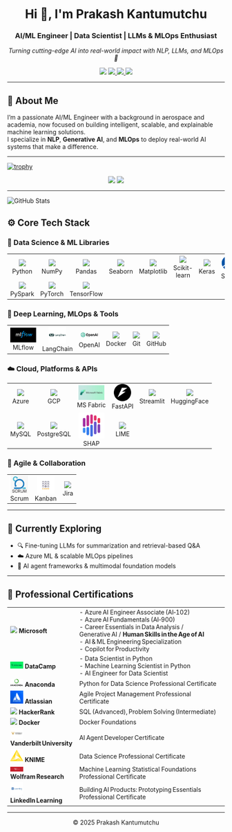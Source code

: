 <h1 align="center">Hi 👋, I'm Prakash Kantumutchu</h1>
<h3 align="center">AI/ML Engineer | Data Scientist | LLMs & MLOps Enthusiast</h3>
<p align="center"><i>Turning cutting-edge AI into real-world impact with NLP, LLMs, and MLOps 🚀</i></p>

<p align="center">
  <img src="https://img.shields.io/badge/-Kolkata,%20India-blue?style=flat-square&logo=google-maps" />
  <a href="mailto:k.prakashofficial@gmail.com">
    <img src="https://img.shields.io/badge/Email-k.prakashofficial@gmail.com-red?style=flat-square&logo=gmail" />
  </a>
  <a href="https://www.linkedin.com/in/prakash-kantumutchu/">
    <img src="https://img.shields.io/badge/LinkedIn-Prakash%20Kantumutchu-blue?style=flat-square&logo=linkedin" />
  </a>
  <a href="https://www.datacamp.com/portfolio/kprakashofficial">
    <img src="https://img.shields.io/badge/DataCamp-Portfolio-success?style=flat-square&logo=datacamp" />
  </a>
</p>

---

## 🧬 About Me

I’m a passionate AI/ML Engineer with a background in aerospace and academia, now focused on building intelligent, scalable, and explainable machine learning solutions.  
I specialize in **NLP**, **Generative AI**, and **MLOps** to deploy real-world AI systems that make a difference.

---

[![trophy](https://github-profile-trophy.vercel.app/?username=kpdagrt22&theme=juicyfresh)](https://github.com/ryo-ma/github-profile-trophy)

<p align="center">
  <img src="https://komarev.com/ghpvc/?username=kprakashofficial&label=Visitors&style=flat-square&color=blue" />
  <img src="https://badgen.net/badge/experience/3+yrs/green?icon=terminal" />
</p>

---
![GitHub Stats](https://github-readme-stats.vercel.app/api?username=kpdagrt22&show_icons=true&theme=radical)



## ⚙️ Core Tech Stack

### 🧪 Data Science & ML Libraries

<table>
  <tr>
    <td align="center"><img src="https://cdn.jsdelivr.net/gh/devicons/devicon/icons/python/python-original.svg" width="40"/><br/>Python</td>
    <td align="center"><img src="https://cdn.jsdelivr.net/gh/devicons/devicon/icons/numpy/numpy-original.svg" width="40"/><br/>NumPy</td>
    <td align="center"><img src="https://cdn.jsdelivr.net/gh/devicons/devicon/icons/pandas/pandas-original.svg" width="40"/><br/>Pandas</td>
    <td align="center"><img src="https://seaborn.pydata.org/_static/logo-wide-lightbg.svg" width="70"/><br/>Seaborn</td>
    <td align="center"><img src="https://matplotlib.org/_static/images/logo2.svg" width="70"/><br/>Matplotlib</td>
    <td align="center"><img src="https://scikit-learn.org/stable/_static/scikit-learn-logo-small.png" width="40"/><br/>Scikit-learn</td>
    <td align="center"><img src="https://upload.wikimedia.org/wikipedia/commons/a/ae/Keras_logo.svg" width="40"/><br/>Keras</td>
    <td align="center"><img src="assets/logos/logo.svg" width="40"/><br/>SciPy</td>
    <td align="center"><img src="https://upload.wikimedia.org/wikipedia/commons/8/88/SpaCy_logo.svg" width="60"/><br/>spaCy</td>
  </tr>
  <tr>
    <td align="center"><img src="https://upload.wikimedia.org/wikipedia/commons/f/f3/Apache_Spark_logo.svg" width="40"/><br/>PySpark</td>
    <td align="center"><img src="https://pytorch.org/assets/images/pytorch-logo.png" width="40"/><br/>PyTorch</td>
    <td align="center"><img src="https://upload.wikimedia.org/wikipedia/commons/2/2d/Tensorflow_logo.svg" width="40"/><br/>TensorFlow</td>
  </tr>
</table>

### 🧠 Deep Learning, MLOps & Tools

<table>
  <tr>
    <td align="center"><img src="assets/logos/MLflow-logo-final-black.png" width="60"/><br/>MLflow</td>
    <td align="center"><img src="assets/logos/langchain.png" width="40"/><br/>LangChain</td>
    <td align="center"><img src="assets/logos/openAI.png" width="40"/><br/>OpenAI</td>
    <td align="center"><img src="https://cdn.jsdelivr.net/gh/devicons/devicon/icons/docker/docker-original.svg" width="40"/><br/>Docker</td>
    <td align="center"><img src="https://cdn.jsdelivr.net/gh/devicons/devicon/icons/git/git-original.svg" width="40"/><br/>Git</td>
    <td align="center"><img src="https://cdn.jsdelivr.net/gh/devicons/devicon/icons/github/github-original.svg" width="40"/><br/>GitHub</td>
  </tr>
</table>

### ☁️ Cloud, Platforms & APIs

<table> <tr> <td align="center"><img src="https://cdn.jsdelivr.net/gh/devicons/devicon/icons/azure/azure-original.svg" width="40"/><br/>Azure</td> <td align="center"><img src="https://cloud.google.com/_static/cloud/images/social-icon-google-cloud-1200-630.png" width="60"/><br/>GCP</td> <td align="center"><img src="assets/logos/microsoft fabrix.png" width="60"/><br/>MS Fabric</td> <td align="center"><img src="https://raw.githubusercontent.com/simple-icons/simple-icons/develop/icons/fastapi.svg" width="40"/><br/>FastAPI</td> <td align="center"><img src="https://streamlit.io/images/brand/streamlit-logo-primary-colormark-darktext.png" width="60"/><br/>Streamlit</td> <td align="center"><img src="https://huggingface.co/front/assets/huggingface_logo-noborder.svg" width="40"/><br/>HuggingFace</td> </tr> <tr> <td align="center"><img src="https://cdn.jsdelivr.net/gh/devicons/devicon/icons/mysql/mysql-original.svg" width="40"/><br/>MySQL</td> <td align="center"><img src="https://cdn.jsdelivr.net/gh/devicons/devicon/icons/postgresql/postgresql-original.svg" width="40"/><br/>PostgreSQL</td> <td align="center"><img src="assets/logos/shap.png" width="60"/><br/>SHAP</td> <td align="center"><img src="https://avatars.githubusercontent.com/u/17983567?s=200&v=4" width="40"/><br/>LIME</td> </tr> </table>



### 🧽 Agile & Collaboration

<table>
  <tr>
    <td align="center"><img src="assets/logos/scrum.png" width="40"/><br/>Scrum</td>
    <td align="center"><img src="assets/logos/kanban.jpg" width="40"/><br/>Kanban</td>
    <td align="center"><img src="https://cdn.worldvectorlogo.com/logos/jira-1.svg" width="40"/><br/>Jira</td>
  </tr>
</table>

---

## 🚀 Currently Exploring

* 🔍 Fine-tuning LLMs for summarization and retrieval-based Q&A  
* ☁️ Azure ML & scalable MLOps pipelines  
* 🧠 AI agent frameworks & multimodal foundation models  

---
## 🏅 Professional Certifications

<table>
  <tr>
    <td><img src="https://upload.wikimedia.org/wikipedia/commons/4/44/Microsoft_logo.svg" width="30"/> <b>Microsoft</b></td>
    <td>
      - Azure AI Engineer Associate (AI‑102)<br/>
      - Azure AI Fundamentals (AI‑900)<br/>
      - Career Essentials in Data Analysis / Generative AI / <b>Human Skills in the Age of AI</b><br/>
      - AI & ML Engineering Specialization<br/>
      - Copilot for Productivity
    </td>
  </tr>
  <tr>
    <td><img src="assets/logos/datacamp.png" width="30"/> <b>DataCamp</b></td>
    <td>
      - Data Scientist in Python<br/>
      - Machine Learning Scientist in Python<br/>
      - AI Engineer for Data Scientist
    </td>
  </tr>
  <tr>
    <td><img src="assets/logos/anaconda.jpg" width="30"/> <b>Anaconda</b></td>
    <td>Python for Data Science Professional Certificate</td>
  </tr>
  <tr>
    <td><img src="assets/logos/atlassian.jpg" width="30"/> <b>Atlassian</b></td>
    <td>Agile Project Management Professional Certificate</td>
  </tr>
  <tr>
    <td><img src="https://upload.wikimedia.org/wikipedia/commons/6/65/HackerRank_logo.png" width="30"/> <b>HackerRank</b></td>
    <td>SQL (Advanced), Problem Solving (Intermediate)</td>
  </tr>
  <tr>
    <td><img src="https://cdn.jsdelivr.net/gh/devicons/devicon/icons/docker/docker-original.svg" width="30"/> <b>Docker</b></td>
    <td>Docker Foundations</td>
  </tr>
  <!--‑‑‑‑‑‑‑‑‑‑‑‑‑‑‑‑‑‑‑‑‑‑ NEW ENTRIES BELOW ‑‑‑‑‑‑‑‑‑‑‑‑‑‑‑‑‑‑‑‑‑‑-->
  <tr>
    <td><img src="assets/logos/vanderbiltUniversity.png" width="30"/> <b>Vanderbilt University</b></td>
    <td>AI Agent Developer Certificate</td>
  </tr>
  <tr>
    <td><img src="assets/logos/KNIME.png" width="30"/> <b>KNIME</b></td>
    <td>Data Science Professional Certificate</td>
  </tr>
  <tr>
    <td><img src="assets/logos/wolfram.png" width="30"/> <b>Wolfram Research</b></td>
    <td>Machine Learning Statistical Foundations Professional Certificate</td>
  </tr>
  <tr>
    <td><img src="assets/logos/linkedin-learning-logo-clipart-rz5ja.jpg" width="30"/> <b>LinkedIn Learning</b></td>
    <td>Building AI Products: Prototyping Essentials Professional Certificate</td>
  </tr>
</table>

---

<p align="center">© 2025 Prakash Kantumutchu</p>
